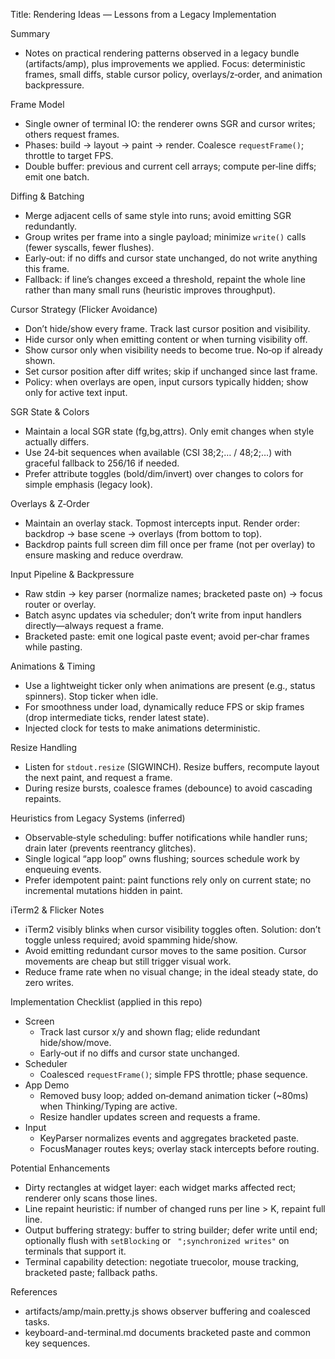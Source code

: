 Title: Rendering Ideas — Lessons from a Legacy Implementation

Summary
- Notes on practical rendering patterns observed in a legacy bundle (artifacts/amp), plus improvements we applied. Focus: deterministic frames, small diffs, stable cursor policy, overlays/z‑order, and animation backpressure.

Frame Model
- Single owner of terminal IO: the renderer owns SGR and cursor writes; others request frames.
- Phases: build → layout → paint → render. Coalesce `requestFrame()`; throttle to target FPS.
- Double buffer: previous and current cell arrays; compute per‑line diffs; emit one batch.

Diffing & Batching
- Merge adjacent cells of same style into runs; avoid emitting SGR redundantly.
- Group writes per frame into a single payload; minimize `write()` calls (fewer syscalls, fewer flushes).
- Early‑out: if no diffs and cursor state unchanged, do not write anything this frame.
- Fallback: if line’s changes exceed a threshold, repaint the whole line rather than many small runs (heuristic improves throughput).

Cursor Strategy (Flicker Avoidance)
- Don’t hide/show every frame. Track last cursor position and visibility.
- Hide cursor only when emitting content or when turning visibility off.
- Show cursor only when visibility needs to become true. No‑op if already shown.
- Set cursor position after diff writes; skip if unchanged since last frame.
- Policy: when overlays are open, input cursors typically hidden; show only for active text input.

SGR State & Colors
- Maintain a local SGR state (fg,bg,attrs). Only emit changes when style actually differs.
- Use 24‑bit sequences when available (CSI 38;2;… / 48;2;…) with graceful fallback to 256/16 if needed.
- Prefer attribute toggles (bold/dim/invert) over changes to colors for simple emphasis (legacy look).

Overlays & Z‑Order
- Maintain an overlay stack. Topmost intercepts input. Render order: backdrop → base scene → overlays (from bottom to top).
- Backdrop paints full screen dim fill once per frame (not per overlay) to ensure masking and reduce overdraw.

Input Pipeline & Backpressure
- Raw stdin → key parser (normalize names; bracketed paste on) → focus router or overlay.
- Batch async updates via scheduler; don’t write from input handlers directly—always request a frame.
- Bracketed paste: emit one logical paste event; avoid per‑char frames while pasting.

Animations & Timing
- Use a lightweight ticker only when animations are present (e.g., status spinners). Stop ticker when idle.
- For smoothness under load, dynamically reduce FPS or skip frames (drop intermediate ticks, render latest state).
- Injected clock for tests to make animations deterministic.

Resize Handling
- Listen for `stdout.resize` (SIGWINCH). Resize buffers, recompute layout the next paint, and request a frame.
- During resize bursts, coalesce frames (debounce) to avoid cascading repaints.

Heuristics from Legacy Systems (inferred)
- Observable‑style scheduling: buffer notifications while handler runs; drain later (prevents reentrancy glitches).
- Single logical “app loop” owns flushing; sources schedule work by enqueuing events.
- Prefer idempotent paint: paint functions rely only on current state; no incremental mutations hidden in paint.

iTerm2 & Flicker Notes
- iTerm2 visibly blinks when cursor visibility toggles often. Solution: don’t toggle unless required; avoid spamming hide/show.
- Avoid emitting redundant cursor moves to the same position. Cursor movements are cheap but still trigger visual work.
- Reduce frame rate when no visual change; in the ideal steady state, do zero writes.

Implementation Checklist (applied in this repo)
- Screen
  - Track last cursor x/y and shown flag; elide redundant hide/show/move.
  - Early‑out if no diffs and cursor state unchanged.
- Scheduler
  - Coalesced `requestFrame()`; simple FPS throttle; phase sequence.
- App Demo
  - Removed busy loop; added on‑demand animation ticker (~80ms) when Thinking/Typing are active.
  - Resize handler updates screen and requests a frame.
- Input
  - KeyParser normalizes events and aggregates bracketed paste.
  - FocusManager routes keys; overlay stack intercepts before routing.

Potential Enhancements
- Dirty rectangles at widget layer: each widget marks affected rect; renderer only scans those lines.
- Line repaint heuristic: if number of changed runs per line > K, repaint full line.
- Output buffering strategy: buffer to string builder; defer write until end; optionally flush with `setBlocking` or `
  ";synchronized writes"` on terminals that support it.
- Terminal capability detection: negotiate truecolor, mouse tracking, bracketed paste; fallback paths.

References
- artifacts/amp/main.pretty.js shows observer buffering and coalesced tasks.
- keyboard-and-terminal.md documents bracketed paste and common key sequences.
